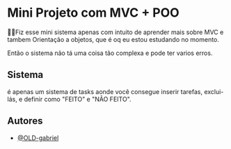 
# Mini Projeto com MVC + POO

👨‍💻Fiz esse mini sistema apenas com intuito de aprender mais sobre MVC e tambem Orientação a objetos, que é oq eu estou estudando no momento.

Então o sistema não tá uma coisa tão complexa e pode ter varios erros.




## Sistema

é apenas um sistema de tasks aonde você consegue inserir tarefas, exclui-lás, e definir como "FEITO" e "NÃO FEITO".


## Autores

- [@OLD-gabriel](https://www.github.com/OLD-gabriel)

